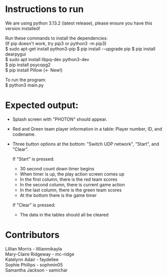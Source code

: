 # Instructions to run

We are using python 3.13.2 (latest release), please ensure you have this version installed!


Run these commands to install the dependencies:  
(If pip doesn't work, try pip3 or python3 -m pip3)  
$ sudo apt-get install python3-pip
$ pip install --upgrade pip 
$ pip install dearpygui  
$ sudo apt install libpq-dev python3-dev  
$ pip install psycopg2  
$ pip install Pillow (<- New!)
  
To run the program:  
$ python3 main.py  
  
# Expected output:  
  
- Splash screen with "PHOTON" should appear.  
- Red and Green team player information in a table: Player number, ID, and codename.
- Three button options at the bottom: "Switch UDP network", "Start", and "Clear".

  If "Start" is pressed:
  - 30 second count down timer begins
  - When timer is up, the play action screen comes up
  - In the first column, there is the red team scores
  - In the second column, there is current game action
  - In the last column, there is the green team scores
  - At the bottom there is the game timer  
   
  If "Clear" is pressed:
  - The data in the tables should all be cleared

# Contributors  

Lillian Morris - lillianmikayla  
Mary-Claire Ridgeway - mc-ridge  
Katelynn Adair - faydellee  
Sophie Phillips - sophmin05  
Samantha Jackson - samichar  
